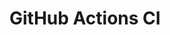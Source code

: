 # GitHub Actions CI






























































































































































































































































































































































































































































































































































































































































































































































































































































































































































































































































































































































